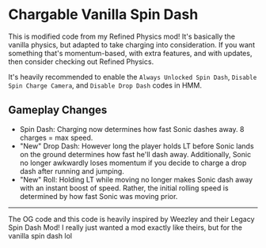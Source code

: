 # Chargable Vanilla Spin Dash

This is modified code from my Refined Physics mod! It's basically the vanilla physics, but adapted to take charging into consideration. If you want something that's momentum-based, with extra features, and with updates, then consider checking out Refined Physics.

It's heavily recommended to enable the `Always Unlocked Spin Dash`, `Disable Spin Charge Camera`, and `Disable Drop Dash` codes in HMM.

## Gameplay Changes

- Spin Dash: Charging now determines how fast Sonic dashes away. 8 charges = max speed.
- "New" Drop Dash: However long the player holds LT before Sonic lands on the ground determines how fast he'll dash away. Additionally, Sonic no longer awkwardly loses momentum if you decide to charge a drop dash after running and jumping.
- "New" Roll: Holding LT while moving no longer makes Sonic dash away with an instant boost of speed. Rather, the initial rolling speed is determined by how fast Sonic was moving prior.

***

The OG code and this code is heavily inspired by Weezley and their Legacy Spin Dash Mod! I really just wanted a mod exactly like theirs, but for the vanilla spin dash lol
